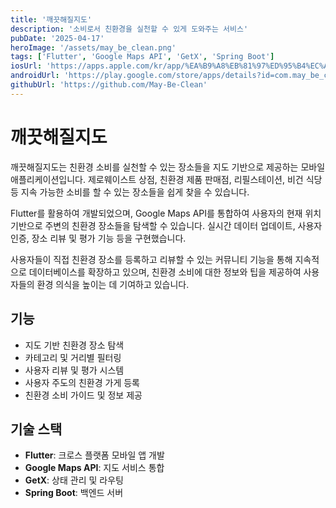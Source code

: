 ```yaml
---
title: '깨끗해질지도'
description: '소비로서 친환경을 실천할 수 있게 도와주는 서비스'
pubDate: '2025-04-17'
heroImage: '/assets/may_be_clean.png'
tags: ['Flutter', 'Google Maps API', 'GetX', 'Spring Boot']
iosUrl: 'https://apps.apple.com/kr/app/%EA%B9%A8%EB%81%97%ED%95%B4%EC%A7%88%EC%A7%80%EB%8F%84/id6449622294'
androidUrl: 'https://play.google.com/store/apps/details?id=com.may_be_clean.plant'
githubUrl: 'https://github.com/May-Be-Clean'
---
```


# 깨끗해질지도

깨끗해질지도는 친환경 소비를 실천할 수 있는 장소들을 지도 기반으로 제공하는 모바일 애플리케이션입니다.
제로웨이스트 상점, 친환경 제품 판매점, 리필스테이션, 비건 식당 등 지속 가능한 소비를 할 수 있는 장소들을 쉽게 찾을 수 있습니다.

Flutter를 활용하여 개발되었으며, Google Maps API를 통합하여 사용자의 현재 위치 기반으로 주변의 친환경 장소들을 탐색할 수 있습니다.
실시간 데이터 업데이트, 사용자 인증, 장소 리뷰 및 평가 기능 등을 구현했습니다.

사용자들이 직접 친환경 장소를 등록하고 리뷰할 수 있는 커뮤니티 기능을 통해 지속적으로 데이터베이스를 확장하고 있으며,
친환경 소비에 대한 정보와 팁을 제공하여 사용자들의 환경 의식을 높이는 데 기여하고 있습니다.

## 기능

- 지도 기반 친환경 장소 탐색
- 카테고리 및 거리별 필터링
- 사용자 리뷰 및 평가 시스템
- 사용자 주도의 친환경 가게 등록
- 친환경 소비 가이드 및 정보 제공

## 기술 스택

- **Flutter**: 크로스 플랫폼 모바일 앱 개발
- **Google Maps API**: 지도 서비스 통합
- **GetX**: 상태 관리 및 라우팅
- **Spring Boot**: 백엔드 서버
